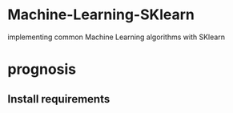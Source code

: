 # Machine-Learning-SKlearn
implementing common Machine Learning algorithms with SKlearn 

# prognosis

## Install requirements

